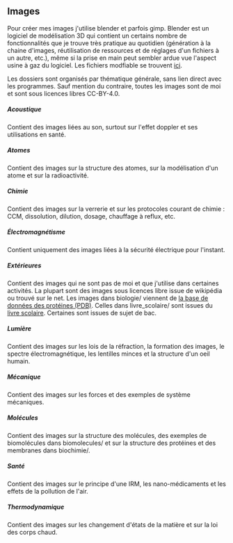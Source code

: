 ## Images

Pour créer mes images j'utilise blender et parfois gimp. Blender est un logiciel de modélisation 3D qui contient un certains nombre de fonctionnalités que je trouve très pratique au quotidien (génération à la chaine d'images, réutilisation de ressources et de réglages d'un fichiers à un autre, etc.), même si la prise en main peut sembler ardue vue l'aspect usine à gaz du logiciel. Les fichiers modfiable se trouvent [ici](https://forge.apps.education.fr/jedrecyalexandre/cours_physique-chimie_Lycee_GT/-/tree/main/images?ref_type=heads).

Les dossiers sont organisés par thématique générale, sans lien direct avec les programmes. Sauf mention du contraire, toutes les images sont de moi et sont sous licences libres CC-BY-4.0.

##### Acoustique
Contient des images liées au son, surtout sur l'effet doppler et ses utilisations en santé.

##### Atomes
Contient des images sur la structure des atomes, sur la modélisation d'un atome et sur la radioactivité.

##### Chimie
Contient des images sur la verrerie et sur les protocoles courant de chimie : CCM, dissolution, dilution, dosage, chauffage à reflux, etc.

##### Électromagnétisme
Contient uniquement des images liées à la sécurité électrique pour l'instant.

##### Extérieures
Contient des images qui ne sont pas de moi et que j'utilise dans certaines activités. La plupart sont des images sous licences libre issue de wikipédia ou trouvé sur le net. Les images dans biologie/ viennent de [la base de données des protéines (PDB)](https://www.rcsb.org/). Celles dans livre_scolaire/ sont issues du [livre scolaire](https://www.lelivrescolaire.fr/). Certaines sont issues de sujet de bac.

##### Lumière
Contient des images sur les lois de la réfraction, la formation des images, le spectre électromagnétique, les lentilles minces et la structure d'un oeil humain.

##### Mécanique
Contient des images sur les forces et des exemples de système mécaniques.

##### Molécules
Contient des images sur la structure des molécules, des exemples de biomolécules dans biomolecules/ et sur la structure des protéines et des membranes dans biochimie/.

##### Santé
Contient des images sur le principe d'une IRM, les nano-médicaments et les effets de la pollution de l'air.

##### Thermodynamique
Contient des images sur les changement d'états de la matière et sur la loi des corps chaud.

